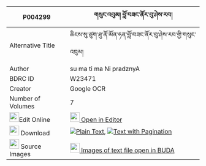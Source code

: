 |P004299|གསུང་འབུམ། བློ་བཟང་ནོར་བུ་ཤེས་རབ། 
| --- | --- 
|Alternative Title |ཆིངས་སུ་ཙུག་ཐུ་ནོ་མོན་ཧན་བློ་བཟང་ནོར་བུ་ཤེས་རབ་གྱི་གསུང་འབུམ།
|Author| su ma ti ma Ni pradznyA
|BDRC ID | W23471
|Creator | Google OCR
|Number of Volumes| 7
|<img width="25" src="https://img.icons8.com/color/25/000000/edit-property.png">Edit Online| [<img width="25" src="https://avatars.githubusercontent.com/u/45091458?s=200&v=4"> Open in Editor](http://editor.openpecha.org/P004299)
|<img width="25" src="https://img.icons8.com/fluent/48/000000/download-2.png"/>  Download | [![](https://img.icons8.com/color/20/000000/txt.png)Plain Text](https://github.com/Openpecha/P004299/releases/download/v2/sungbum_lozang_norbu_sherab_plain_P004299.zip), [![](https://img.icons8.com/color/20/000000/txt.png)Text with Pagination](https://github.com/Openpecha/P004299/releases/download/v2/sungbum_lozang_norbu_sherab_pages_P004299.zip)
|<img width="25" src="https://img.icons8.com/plasticine/100/000000/pictures-folder.png"/>  Source Images | [<img width="25" src="https://library.bdrc.io/icons/BUDA-small.svg"> Images of text file open in BUDA](https://library.bdrc.io/show/bdr:W23471)